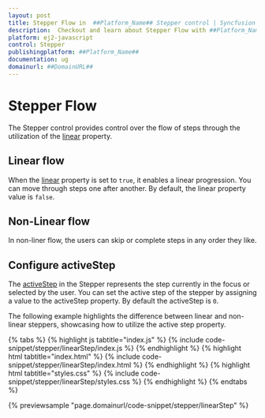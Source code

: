 ```yaml
---
layout: post
title: Stepper Flow in  ##Platform_Name## Stepper control | Syncfusion
description:  Checkout and learn about Stepper Flow with ##Platform_Name## Stepper control of Syncfusion Essential JS 2 and more details.
platform: ej2-javascript
control: Stepper
publishingplatform: ##Platform_Name##
documentation: ug
domainurl: ##DomainURL##
---
```


# Stepper Flow

The Stepper control provides control over the flow of steps through the utilization of the [linear](https://ej2.syncfusion.com/javascript/documentation/api/stepper#linear) property.

## Linear flow

When the [linear](https://ej2.syncfusion.com/javascript/documentation/api/stepper#linear) property is set to `true`, it enables a linear progression. You can move through steps one after another. By default, the linear property value is `false`.

## Non-Linear flow

In non-liner flow, the users can skip or complete steps in any order they like.

## Configure activeStep

The [activeStep](https://ej2.syncfusion.com/javascript/documentation/api/stepper#activestep) in the Stepper represents the step currently in the focus or selected by the user. You can set the active step of the stepper by assigning a value to the activeStep property. By default the activeStep is `0`.

The following example highlights the difference between linear and non-linear steppers, showcasing how to utilize the active step property.

{% tabs %}
{% highlight js tabtitle="index.js" %}
{% include code-snippet/stepper/linearStep/index.js %}
{% endhighlight %}
{% highlight html tabtitle="index.html" %}
{% include code-snippet/stepper/linearStep/index.html %}
{% endhighlight %}
{% highlight html tabtitle="styles.css" %}
{% include code-snippet/stepper/linearStep/styles.css %}
{% endhighlight %}
{% endtabs %}

{% previewsample "page.domainurl/code-snippet/stepper/linearStep" %}